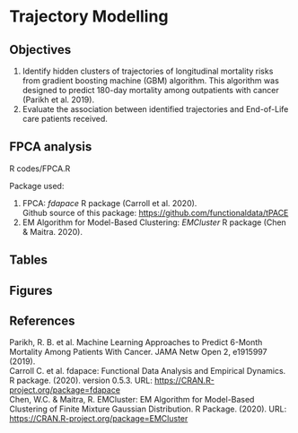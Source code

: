 # Trajectory Modelling
## Objectives
1. Identify hidden clusters of trajectories of longitudinal mortality risks from gradient boosting machine (GBM) algorithm. This algorithm was designed to predict 180-day mortality among outpatients with cancer (Parikh et al. 2019). 
2. Evaluate the association between identified trajectories and End-of-Life care patients received. 

## FPCA analysis 
R codes/FPCA.R 

Package used: 
1. FPCA: _fdapace_ R package (Carroll et al. 2020).  
Github source of this package: https://github.com/functionaldata/tPACE
2. EM Algorithm for Model-Based Clustering: _EMCluster_ R package (Chen & Maitra. 2020). 

## Tables

## Figures


## References
Parikh, R. B. et al. Machine Learning Approaches to Predict 6-Month Mortality Among Patients With Cancer. JAMA Netw Open 2, e1915997 (2019).  
Carroll C. et al. fdapace: Functional Data Analysis and Empirical Dynamics. R package. (2020). version 0.5.3. URL: https://CRAN.R-project.org/package=fdapace  
Chen, W.C. & Maitra, R. EMCluster: EM Algorithm for Model-Based Clustering of Finite Mixture Gaussian Distribution. R Package. (2020). URL: https://CRAN.R-project.org/package=EMCluster
